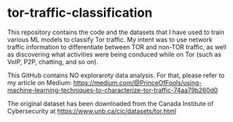 # tor-traffic-classification
This repository contains the code and the datasets that I have used to train various ML models to classify Tor traffic.
My intent was to use network traffic information to differentiate between TOR and non-TOR traffic, as well as discovering what activities were being conduced while on Tor (such as VoIP, P2P, chatting, and so on).

This GitHub contains NO exploraroty data analysis. For that, please refer to my article on Medium: https://medium.com/@PrinceOfFools/using-machine-learning-techniques-to-characterize-tor-traffic-74aa79b260d0

The original dataset has been downloaded from the Canada Institute of Cybersecurity at https://www.unb.ca/cic/datasets/tor.html
